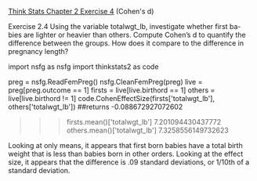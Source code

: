[Think Stats Chapter 2 Exercise 4](http://greenteapress.com/thinkstats2/html/thinkstats2003.html#toc24) (Cohen's d)

Exercise 2.4 Using the variable totalwgt_lb, investigate whether first ba- bies 
are lighter or heavier than others. Compute Cohen’s d to quantify the difference 
between the groups. How does it compare to the difference in pregnancy length?

import nsfg as nsfg
import thinkstats2 as code


preg = nsfg.ReadFemPreg()
nsfg.CleanFemPreg(preg)
live = preg[preg.outcome == 1]
firsts = live[live.birthord == 1]
others = live[live.birthord != 1]
code.CohenEffectSize(firsts['totalwgt_lb'], others['totalwgt_lb'])
##returns -0.088672927072602

>>> firsts.mean()['totalwgt_lb']
7.201094430437772
>>> others.mean()['totalwgt_lb']
7.3258556149732623

Looking at only means, it appears that first born babies have a total birth weight that
is less than babies born in other orders. Looking at the effect size, it appears that
the difference is .09 standard deviations, or 1/10th of a standard deviation. 

